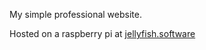 My simple professional website.

Hosted on a raspberry pi at [jellyfish.software](http://jellyfish.software)
